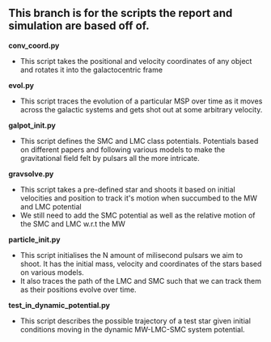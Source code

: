 ## This branch is for the scripts the report and simulation are based off of.

**conv_coord.py**
- This script takes the positional and velocity coordinates of any object and rotates it into the galactocentric frame

**evol.py**
- This script traces the evolution of a particular MSP over time as it moves across the galactic systems and gets shot out at some arbitrary velocity.

**galpot_init.py**
- This script defines the SMC and LMC class potentials. Potentials based on different papers and following various models to make the gravitational field felt by pulsars all the more intricate.

**gravsolve.py**
- This script takes a pre-defined star and shoots it based on initial velocities and position to track it's motion when succumbed to the MW and LMC potential
- We still need to add the SMC potential as well as the relative motion of the SMC and LMC w.r.t the MW

**particle_init.py**
- This script initialises the N amount of milisecond pulsars we aim to shoot. It has the initial mass, velocity and coordinates of the stars based on various models.
- It also traces the path of the LMC and SMC such that we can track them as their positions evolve over time.

**test_in_dynamic_potential.py**
- This script describes the possible trajectory of a test star given initial conditions moving in the dynamic MW-LMC-SMC system potential.
